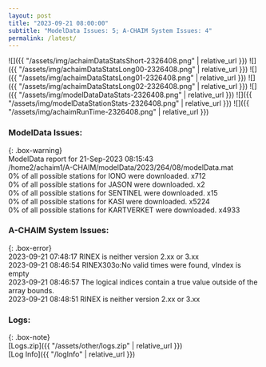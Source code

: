 ```yaml
---
layout: post
title: "2023-09-21 08:00:00"
subtitle: "ModelData Issues: 5; A-CHAIM System Issues: 4"
permalink: /latest/
---
```


![]({{ "/assets/img/achaimDataStatsShort-2326408.png" | relative_url }})
![]({{ "/assets/img/achaimDataStatsLong00-2326408.png" | relative_url }})
![]({{ "/assets/img/achaimDataStatsLong01-2326408.png" | relative_url }})
![]({{ "/assets/img/achaimDataStatsLong02-2326408.png" | relative_url }})
![]({{ "/assets/img/modelDataDataStats-2326408.png" | relative_url }})
![]({{ "/assets/img/modelDataStationStats-2326408.png" | relative_url }})
![]({{ "/assets/img/achaimRunTime-2326408.png" | relative_url }})


### ModelData Issues:  
  
{: .box-warning}  
 ModelData report for 21-Sep-2023 08:15:43   
 /home2/achaim1/A-CHAIM/modelData/2023/264/08/modelData.mat   
 0% of all possible stations for IONO were downloaded. x712   
 0% of all possible stations for JASON were downloaded. x2   
 0% of all possible stations for SENTINEL were downloaded. x15   
 0% of all possible stations for KASI were downloaded. x5224   
 0% of all possible stations for KARTVERKET were downloaded. x4933   
  
### A-CHAIM System Issues:  
  
{: .box-error}  
2023-09-21 07:48:17 RINEX is neither version 2.xx or 3.xx  
2023-09-21 08:46:54 RINEX303o:No valid times were found, vIndex is empty  
2023-09-21 08:46:57 The logical indices contain a true value outside of the array bounds.  
2023-09-21 08:48:51 RINEX is neither version 2.xx or 3.xx  

### Logs:  
  
{: .box-note}  
[Logs.zip]({{ "/assets/other/logs.zip" | relative_url }})  
[Log Info]({{ "/logInfo" | relative_url }})  

